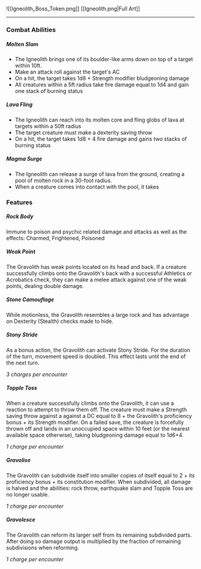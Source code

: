 ![[Igneolith_Boss_Token.png]]
[[Igneolith.png|Full Art]]

---
### Combat Abilities

##### Molten Slam
- The Igneolith brings one of its boulder-like arms down on top of a target within 10ft. 
- Make an attack roll against the target's AC
- On a hit, the target takes 1d8 + Strength modifier bludgeoning damage
- All creatures within a 5ft radius take fire damage equal to 1d4 and gain one stack of burning status
##### Lava Fling
- The Igneolith can reach into its molten core and fling globs of lava at targets within a 50ft radius
- The target creature must make a dexterity saving throw
- On a hit, the target takes 1d8 + 4 fire damage and gains two stacks of burning status
##### Magma Surge
- The Igneolith can release a surge of lava from the ground, creating a pool of molten rock in a 30-foot radius.
- When a creature comes into contact with the pool, it takes 

### Features

##### Rock Body
Immune to poison and psychic related damage and attacks as well as the effects: Charmed, Frightened, Poisoned
##### Weak Point
The Gravolith has weak points located on its head and back. If a creature successfully climbs onto the Gravolith's back with a successful Athletics or Acrobatics check, they can make a melee attack against one of the weak points, dealing double damage.
##### Stone Camouflage
While motionless, the Gravolith resembles a large rock and has advantage on Dexterity (Stealth) checks made to hide.
##### Stony Stride
As a bonus action, the Gravolith can activate Stony Stride. For the duration of the turn, movement speed is doubled. This effect lasts until the end of the next turn. 

*3 charges per encounter*
##### Topple Toss
When a creature successfully climbs onto the Gravolith, it can use a reaction to attempt to throw them off. The creature must make a Strength saving throw against a against a DC equal to 8 + the Gravolith's proficiency bonus + its Strength modifier. On a failed save, the creature is forcefully thrown off and lands in an unoccupied space within 10 feet (or the nearest available space otherwise), taking bludgeoning damage equal to 1d6+4.

*1 charge per encounter*

##### Gravolise
The Gravolith can subdivide itself into smaller copies of itself equal to 2 + its proficiency bonus + its constitution modifier. When subdivided, all damage is halved and the abilities: rock throw, earthquake slam and Topple Toss are no longer usable.

*1 charge per encounter*

##### Gravolesce
The Gravolith can reform its larger self from its remaining subdivided parts. After doing so damage output is multiplied by the fraction of remaining subdivisions when reforming. 

*1 charge per encounter*